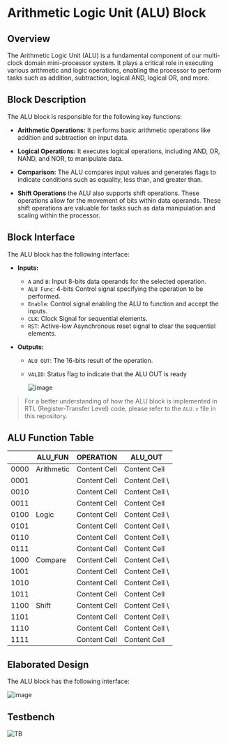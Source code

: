 # Arithmetic Logic Unit (ALU) Block

## Overview
The Arithmetic Logic Unit (ALU) is a fundamental component of our multi-clock domain mini-processor system. It plays a critical role in executing various arithmetic and logic operations, enabling the processor to perform tasks such as addition, subtraction, logical AND, logical OR, and more.

## Block Description
The ALU block is responsible for the following key functions:

- **Arithmetic Operations:** It performs basic arithmetic operations like addition and subtraction on input data.

- **Logical Operations:** It executes logical operations, including AND, OR, NAND, and NOR, to manipulate data.

- **Comparison:** The ALU compares input values and generates flags to indicate conditions such as equality, less than, and greater than.

- **Shift Operations** the ALU also supports shift operations. These operations allow for the movement of bits within data operands. These shift operations are valuable for tasks such as data manipulation and scaling within the processor.

## Block Interface
The ALU block has the following interface:

- **Inputs:**
  - `A` and `B`: Input 8-bits data operands for the selected operation.
  - `ALU Func`: 4-bits Control signal specifying the operation to be performed.
  - `Enable`: Control signal enabling the ALU to function and accept the inputs.
  - `CLK`: Clock Signal for sequential elements.
  - `RST`: Active-low Asynchronous reset signal to clear the sequential elements.

- **Outputs:**
  - `ALU OUT`: The 16-bits result of the operation.
  - `VALID`: Status flag to indicate that the ALU OUT is ready
 
    ![image](https://github.com/AhmedAmrAbdellatif1/Multi-Clock-Domain-System/assets/140100601/a6ffe5d3-5075-43a7-8131-ca9e2a48fc57)

> For a better understanding of how the ALU block is implemented in RTL (Register-Transfer Level) code, please refer to the `ALU.v` file in this repository.

## ALU Function Table
|  | ALU_FUN  | OPERATION | ALU_OUT |
| ------------- | ------------- | ------------- | ------------- |
| 0000 | Arithmetic | Content Cell  | Content Cell  |
| 0001 |            | Content Cell  | Content Cell  \
| 0010 |            | Content Cell  | Content Cell  \
| 0011 |            | Content Cell  | Content Cell  |
| 0100 | Logic  | Content Cell  | Content Cell  \
| 0101 |            | Content Cell  | Content Cell  \
| 0110 |            | Content Cell  | Content Cell  \
| 0111 |            | Content Cell  | Content Cell  |
| 1000 | Compare | Content Cell  | Content Cell  \
| 1001 |            | Content Cell  | Content Cell  \
| 1010 |            | Content Cell  | Content Cell  \
| 1011 |            | Content Cell  | Content Cell  |
| 1100 | Shift | Content Cell  | Content Cell  \
| 1101 |            | Content Cell  | Content Cell  \
| 1110 |            | Content Cell  | Content Cell  \
| 1111 |            | Content Cell  | Content Cell  |

## Elaborated Design
The ALU block has the following interface:

![image](https://github.com/AhmedAmrAbdellatif1/Multi-Clock-Domain-System/assets/140100601/d219f61f-0da8-4ba6-9685-c7f2138eacec)

## Testbench
![TB](https://github.com/AhmedAmrAbdellatif1/Multi-Clock-Domain-System/assets/140100601/63fb826a-7104-49c0-b27f-9dce27a377f7)
